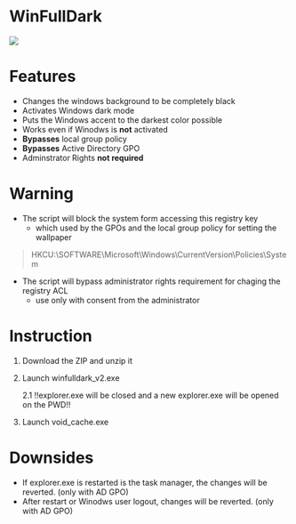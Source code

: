 # WinFullDark

![](https://cdn.iconscout.com/icon/free/png-256/microsoft-windows-2-761692.png)

Features
=============

- Changes the windows background to be completely black
- Activates Windows dark mode
- Puts the Windows accent to the darkest color possible
- Works even if Winodws is **not** activated 
- **Bypasses** local group policy
- **Bypasses** Active Directory GPO
- Adminstrator Rights **not required**

Warning
=============
+ The script will block the system form accessing this registry key
	+ which used by the GPOs and the local group policy for setting the wallpaper
> HKCU:\SOFTWARE\Microsoft\Windows\CurrentVersion\Policies\System
	
+ The script will bypass administrator rights requirement for chaging the registry ACL
	+ use only with consent from the administrator


Instruction
=============
1. Download the ZIP and unzip it
2. Launch winfulldark_v2.exe

	2.1 !!explorer.exe will be closed and a new explorer.exe will be opened on the PWD!!
3. Launch void_cache.exe

Downsides
=============
- If explorer.exe is restarted is the task manager, the changes will be reverted. (only with AD GPO)
- After restart or Winodws user logout, changes will be reverted. (only with AD GPO)

